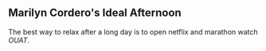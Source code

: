 ## Marilyn Cordero's Ideal Afternoon
The best way to relax after a long day is to open netflix and marathon watch _OUAT_.